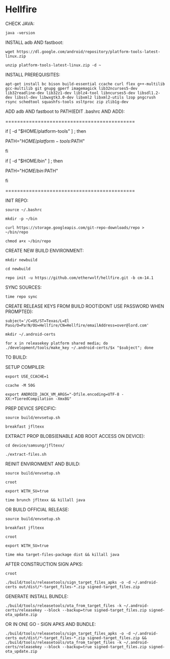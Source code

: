 Hellfire
===========


CHECK JAVA:

`java -version`

INSTALL adb AND fastboot:

`wget https://dl.google.com/android/repository/platform-tools-latest-linux.zip`

`unzip platform-tools-latest-linux.zip -d ~`

INSTALL PREREQUISITES:

`apt-get install bc bison build-essential ccache curl flex g++-multilib gcc-multilib git gnupg gperf imagemagick lib32ncurses5-dev lib32readline-dev lib32z1-dev liblz4-tool libncurses5-dev libsdl1.2-dev libssl-dev libwxgtk3.0-dev libxml2 libxml2-utils lzop pngcrush rsync schedtool squashfs-tools xsltproc zip zlib1g-dev`

ADD adb AND fastboot to PATH(EDIT .bashrc AND ADD):

============================================

if [ -d "$HOME/platform-tools" ] ; then

PATH="$HOME/platform-tools:$PATH"

fi

if [ -d "$HOME/bin" ] ; then

PATH="$HOME/bin:$PATH"   

fi

============================================

INIT REPO:

`source ~/.bashrc`

`mkdir -p ~/bin`

`curl https://storage.googleapis.com/git-repo-downloads/repo > ~/bin/repo`

`chmod a+x ~/bin/repo`

CREATE NEW BUILD ENVIRONMENT:

`mkdir newbuild`

`cd newbuild`

`repo init -u https://github.com/etherwvlf/hellfire.git -b cm-14.1`

SYNC SOURCES:

`time repo sync`

CREATE RELEASE KEYS FROM BUILD ROOT(DONT USE PASSWORD WHEN PROMPTED):

`subject='/C=US/ST=Texas/L=El Paso/O=Pa!N/OU=Hellfire/CN=Hellfire/emailAddress=over@lord.com'`

`mkdir ~/.android-certs`

`for x in releasekey platform shared media; do ./development/tools/make_key ~/.android-certs/$x "$subject"; done`

TO BUILD:

SETUP COMPILER:

`export USE_CCACHE=1`

`ccache -M 50G`

`export ANDROID_JACK_VM_ARGS="-Dfile.encoding=UTF-8 -XX:+TieredCompilation -Xmx8G"`

PREP DEVICE SPECIFIC:

`source build/envsetup.sh`

`breakfast jfltexx`

EXTRACT PROP BLOBS(ENABLE ADB ROOT ACCESS ON DEVICE):

`cd device/samsung/jfltexx/`

`./extract-files.sh`

REINIT ENVIRONMENT AND BUILD:

`source build/envsetup.sh`

`croot`

`export WITH_SU=true`

`time brunch jfltexx && killall java`

OR BUILD OFFICIAL RELEASE:

`source build/envsetup.sh`

`breakfast jfltexx`

`croot`

`export WITH_SU=true`

`time mka target-files-package dist && killall java`

AFTER CONSTRUCTION SIGN APKS: 

`croot`

`./build/tools/releasetools/sign_target_files_apks -o -d ~/.android-certs out/dist/*-target_files-*.zip signed-target_files.zip`

GENERATE INSTALL BUNDLE:

`./build/tools/releasetools/ota_from_target_files -k ~/.android-certs/releasekey --block --backup=true signed-target_files.zip signed-ota_update.zip`

OR IN ONE GO - SIGN APKS AND BUNDLE:

`./build/tools/releasetools/sign_target_files_apks -o -d ~/.android-certs out/dist/*-target_files-*.zip signed-target_files.zip && ./build/tools/releasetools/ota_from_target_files -k ~/.android-certs/releasekey --block --backup=true signed-target_files.zip signed-ota_update.zip`
